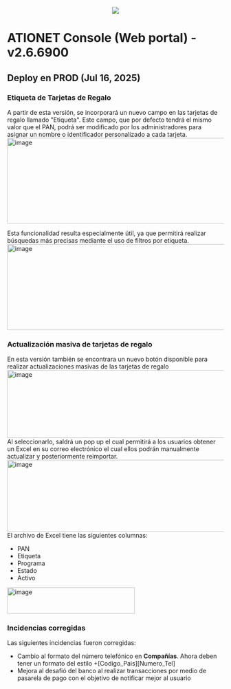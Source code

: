 <p align="center">
  <img src="https://github.com/Ationet/ationetdocs/raw/master/Content/Images/ATIOnetLogo_250x70.png" />
</p>

# ATIONET Console (Web portal) - v2.6.6900

## Deploy en PROD (Jul 16, 2025)

### Etiqueta de Tarjetas de Regalo
A partir de esta versión, se incorporará un nuevo campo en las tarjetas de regalo llamado "Etiqueta". Este campo, que por defecto tendrá el mismo valor que el PAN, podrá ser modificado por los administradores para asignar un nombre o identificador personalizado a cada tarjeta.
<br>
<img width="625" height="199" alt="image" src="https://github.com/user-attachments/assets/aa9b1d94-f86f-4518-ade8-14a51892f2c9"/>
<br>

Esta funcionalidad resulta especialmente útil, ya que permitirá realizar búsquedas más precisas mediante el uso de filtros por etiqueta.
<br>
<img width="770" height="200" alt="image" src="https://github.com/user-attachments/assets/648351ae-b156-4af6-9f2d-ccd683fa84bd" />


### Actualización masiva de tarjetas de regalo
En esta versión también se encontrara un nuevo botón disponible para realizar actualizaciones masivas de las tarjetas de regalo
<br>
<img width="772" height="158" alt="image" src="https://github.com/user-attachments/assets/f3eeb926-99ad-4eee-84a1-ae5f17850cc9" />
<br>
Al seleccionarlo, saldrá un pop up el cual permitirá a los usuarios obtener un Excel en su correo electrónico el cual ellos podrán manualmente actualizar y posteriormente reimportar.
<br>
<img width="541" height="167" alt="image" src="https://github.com/user-attachments/assets/1e4d986e-6746-4630-878a-e658fd010352" />
<br>
El archivo de Excel tiene las siguientes columnas:
-	PAN
-	Etiqueta
-	Programa
-	Estado
-	Activo
<img width="297" height="61" alt="image" src="https://github.com/user-attachments/assets/25216216-8df2-476f-81eb-744544f06a4a" />


### Incidencias corregidas
Las siguientes incidencias fueron corregidas:
- Cambio al formato del número telefónico en **Compañías**. Ahora deben tener un formato del estilo +[Codigo_Pais][Numero_Tel]
- Mejora al desafió del banco al realizar transacciones por medio de pasarela de pago con el objetivo de notificar mejor al usuario

